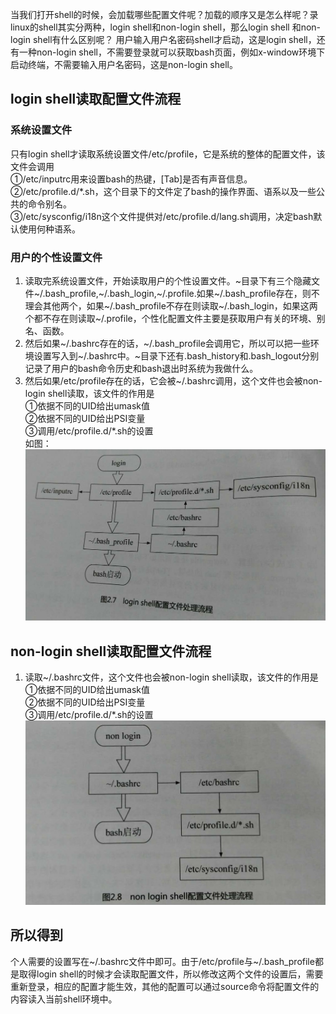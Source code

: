 当我们打开shell的时候，会加载哪些配置文件呢？加载的顺序又是怎么样呢？录linux的shell其实分两种，login shell和non-login shell，那么login shell 和non-login shell有什么区别呢？
用户输入用户名密码shell才启动，这是login shell，还有一种non-login shell，不需要登录就可以获取bash页面，例如x-window环境下启动终端，不需要输入用户名密码，这是non-login shell。
## login shell读取配置文件流程
### 系统设置文件

只有login shell才读取系统设置文件/etc/profile，它是系统的整体的配置文件，该文件会调用  
    ①/etc/inputrc用来设置bash的热键，[Tab]是否有声音信息。  
    ②/etc/profile.d/*.sh，这个目录下的文件定了bash的操作界面、语系以及一些公共的命令别名。  
    ③/etc/sysconfig/i18n这个文件提供对/etc/profile.d/lang.sh调用，决定bash默认使用何种语系。  
### 用户的个性设置文件

1. 读取完系统设置文件，开始读取用户的个性设置文件。~目录下有三个隐藏文件~/.bash_profile,~/.bash_login,~/.profile.如果~/.bash_profile存在，则不理会其他两个，如果~/.bash_profile不存在则读取~/.bash_login，如果这两个都不存在则读取~/.profile，个性化配置文件主要是获取用户有关的环境、别名、函数。  
2. 然后如果~/.bashrc存在的话，~/.bash_profile会调用它，所以可以把一些环境设置写入到~/.bashrc中。~目录下还有.bash_history和.bash_logout分别记录了用户的bash命令历史和bash退出时系统为我做什么。
3. 然后如果/etc/profile存在的话，它会被~/.bashrc调用，这个文件也会被non-login shell读取，该文件的作用是  
    ①依据不同的UID给出umask值  
    ②依据不同的UID给出PSI变量  
    ③调用/etc/profile.d/*.sh的设置  
如图：
![image](images/loginshell.jpg)

## non-login shell读取配置文件流程
1. 读取~/.bashrc文件，这个文件也会被non-login shell读取，该文件的作用是  
    ①依据不同的UID给出umask值  
    ②依据不同的UID给出PSI变量  
    ③调用/etc/profile.d/*.sh的设置
![image](images/nologinshell.jpg)

## 所以得到
个人需要的设置写在~/.bashrc文件中即可。由于/etc/profile与~/.bash_profile都是取得login shell的时候才会读取配置文件，所以修改这两个文件的设置后，需要重新登录，相应的配置才能生效，其他的配置可以通过source命令将配置文件的内容读入当前shell环境中。
